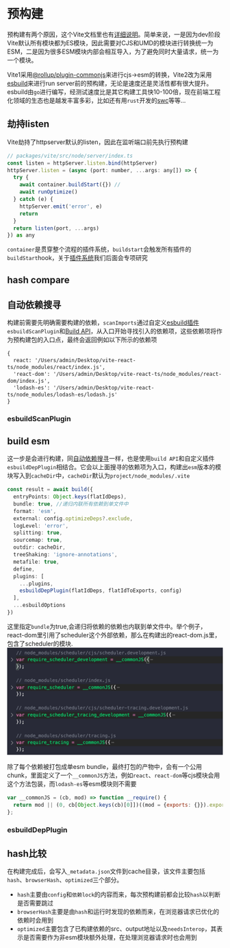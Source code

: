 # 预构建

预构建有两个原因，这个Vite文档里也有[详细说明](https://cn.vitejs.dev/guide/dep-pre-bundling.html#the-why)。简单来说，一是因为dev阶段Vite默认所有模块都为ES模块，因此需要对CJS和UMD的模块进行转换统一为ESM，二是因为很多ESM模块内部会相互导入，为了避免同时大量请求，统一为一个模块。

Vite1采用[@rollup/plugin-commonjs](https://github.com/rollup/plugins/tree/master/packages/commonjs)来进行cjs->esm的转换，Vite2改为采用[esbuild](https://esbuild.github.io/api/)来进行run server前的预构建，无论是速度还是灵活性都有很大提升。
esbuild由`go`进行编写，经测试速度比是其它构建工具快10-100倍，现在前端工程化领域的生态也是越发丰富多彩，比如还有用`rust`开发的[swc](https://swc.rs/)等等...

## 劫持listen
Vite劫持了httpserver默认的listen，因此在监听端口前先执行预构建
```javascript
// packages/vite/src/node/server/index.ts
const listen = httpServer.listen.bind(httpServer)
httpServer.listen = (async (port: number, ...args: any[]) => {
  try {
    await container.buildStart({}) //
    await runOptimize()
  } catch (e) {
    httpServer.emit('error', e)
    return
  }
  return listen(port, ...args)
}) as any
```

`container`是贯穿整个流程的插件系统，`buildstart`会触发所有插件的`buildStart`hook，关于[插件系统](./pluginContainer.md)我们后面会专项研究


## hash compare

## 自动依赖搜寻

构建前需要先明确需要构建的依赖，`scanImports`通过自定义[esbuild插件](https://esbuild.github.io/plugins/)`esbuildScanPlugin`和[Build API](https://esbuild.github.io/api/#build-api)，从入口开始寻找引入的依赖项，这些依赖项将作为预构建包的入口点，最终会返回例如以下所示的依赖项
```
{
  react: '/Users/admin/Desktop/vite-react-ts/node_modules/react/index.js',
  'react-dom': '/Users/admin/Desktop/vite-react-ts/node_modules/react-dom/index.js',
  'lodash-es': '/Users/admin/Desktop/vite-react-ts/node_modules/lodash-es/lodash.js'
} 
```

### esbuildScanPlugin

## build esm

这一步是会进行构建，同[自动依赖搜寻](#自动依赖搜寻)一样，也是使用`build API`和自定义插件`esbuildDepPlugin`相结合。它会以上面搜寻的依赖项为入口，构建出`esm`版本的模块写入到`cacheDir`中，`cacheDir`默认为`project/node_modules/.vite`
```typescript
const result = await build({
  entryPoints: Object.keys(flatIdDeps),
  bundle: true, //递归内联所有依赖到单文件中
  format: 'esm',
  external: config.optimizeDeps?.exclude,
  logLevel: 'error',
  splitting: true,
  sourcemap: true,
  outdir: cacheDir,
  treeShaking: 'ignore-annotations',
  metafile: true,
  define,
  plugins: [
    ...plugins,
    esbuildDepPlugin(flatIdDeps, flatIdToExports, config)
  ],
  ...esbuildOptions
})
```
这里指定`bundle`为true,会递归将依赖的依赖也内联到单文件中。举个例子，react-dom里引用了scheduler这个外部依赖，那么在构建出的react-dom.js里，包含了scheduler的模块.
![scheduler](../.vuepress/public/scheduler.png)

除了每个依赖被打包成单esm bundle，最终打包的产物中，会有一个公用chunk，里面定义了一个`__commonJS`方法，例如`react`、`react-dom`等cjs模块会用这个方法包装，而`lodash-es`等esm模块则不需要
```javascript
var __commonJS = (cb, mod) => function __require() {
  return mod || (0, cb[Object.keys(cb)[0]])((mod = {exports: {}}).exports, mod), mod.exports;
};
```

### esbuildDepPlugin

## hash比较
在构建完成后，会写入`_metadata.json`文件到cache目录，该文件主要包括`hash`、`browserHash`、`optimized`三个部分。
- `hash`主要由`config`和`依赖lock`的内容而来，每次预构建前都会比较`hash`以判断是否需要跳过
- `browserHash`主要是由`hash`和运行时发现的依赖而来，在浏览器请求已优化的依赖时会用到
- `optimized`主要包含了已构建依赖的src、output地址以及`needsInterop`，其表示是否需要作为非esm模块额外处理，在处理浏览器请求时也会用到
